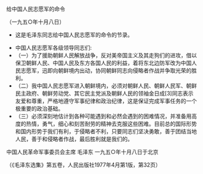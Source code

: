 给中国人民志愿军的命令

（一九五○年十月八日）

* 这是毛泽东同志给中国人民志愿军的命令的节录。



- 中国人民志愿军各级领导同志们:
- （一）为了援助朝鲜人民解放战争，反对美帝国主义及其走狗们的进攻，借以保卫朝鲜人民、中国人民及东方各国人民的利益，着将东北边防军改为中国人民志愿军，迅即向朝鲜境内出动，协同朝鲜同志向侵略者作战并争取光荣的胜利。
- （二）我中国人民志愿军进入朝鲜境内，必须对朝鲜人民、朝鲜人民军、朝鲜民主政府、朝鲜劳动党、其它民主党派及朝鲜人民的领袖金日成[3]同志表示友爱和尊重，严格地遵守军事纪律和政治纪律，这是保证完成军事任务的一个极重要的政治基础。
- （三）必须深刻地估计到各种可能遇到和必然会遇到的困难情况，并准备用高度的热情，勇气，细心和刻苦耐劳的精神去克服这些困难。目前总的国际形势和国内形势于我们有利，于侵略者不利，只要同志们坚决勇敢，善于团结当地人民，善于和侵略者作战，最后胜利就是我们的。

中国人民革命军事委员会主席 毛泽东
一九五○年十月八日于北京　



（《毛泽东选集》第五卷，人民出版社1977年4月第1版，第32页）


